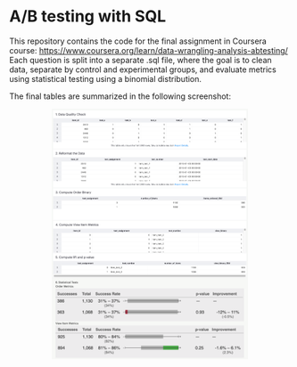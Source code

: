 # A/B testing with SQL
This repository contains the code for the final assignment in Coursera course:
https://www.coursera.org/learn/data-wrangling-analysis-abtesting/
Each question is split into a separate .sql file, where the goal is to clean data, separate by control and experimental groups, and evaluate metrics using statistical testing using a binomial distribution.

The final tables are summarized in the following screenshot:
<p align="center">
  <img src="FinalProject_ABtesting.png" alt="Final Tables" style="width:70%;">
</p>
